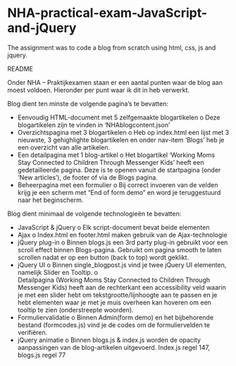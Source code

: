 # NHA-practical-exam-JavaScript-and-jQuery
The assignment was to code a blog from scratch using html, css, js and jquery.


README

Onder NHA – Praktijkexamen staan er een aantal punten waar de blog aan moest voldoen. Hieronder per punt waar ik dit in heb verwerkt.

Blog dient ten minste de volgende pagina’s te bevatten: 
-	Eenvoudig HTML-document met 5 zelfgemaakte blogartikelen
o	Deze blogartikelen zijn te vinden in ‘NHAblogcontent.json’
-	Overzichtspagina met 3 blogartikelen
o	Heb op index.html een lijst met 3 nieuwste, 3 gehighlighte blogartikelen en onder nav-item ‘Blogs’ heb je een overzicht van alle artikelen.
-	Een detailpagina met 1 blog-artikel
o	Het blogartikel ‘Working Moms Stay Connected to Children Through Messenger Kids’ heeft een gedetailleerde pagina. Deze is te openen vanuit de startpagina (onder ‘New articles’), de footer of via de Blogs pagina.
-	Beheerpagina met een formulier
o	Bij correct invoeren van de velden krijg je een scherm met “End of form demo” en word je teruggestuurd naar het beginscherm.

Blog dient minimaal de volgende technologieën te bevatten:
-	JavaScript & jQuery
o	Elk script-document bevat beide elementen
-	Ajax
o	Index.html en footer.html maken gebruik van de Ajax-technologie
-	jQuery plug-in
o	Binnen blogs.js een 3rd party plug-in gebruikt voor een scroll effect binnen Blogs-pagina. Gebruikt om pagina smooth te laten scrollen nadat er op een button (back to top) wordt geklikt. 
-	jQuery UI
o	Binnen single_blogpost.js vind je twee jQuery UI elementen, namelijk Slider en Tooltip. 
o	
Detailpagina (Working Moms Stay Connected to Children Through Messenger Kids) heeft aan de rechterkant een accessibility veld waarin je met een slider hebt om tekstgrootte/lijnhoogte aan te passen en je hebt elementen waar je met je muis overheen kan hoveren om een tooltip te zien (onderstreepte woorden).
-	Formuliervalidatie
o	Binnen Admin(form demo) en het bijbehorende bestand (formcodes.js) vind je de codes om de formuliervelden te verifiëren.
-	jQuery animatie
o	Binnen blogs.js & index.js worden de opacity aanpassingen van de blog-artikelen uitgevoerd. Index.js regel 147, blogs.js regel 77
